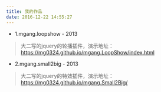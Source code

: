 ```yaml
---
title: 我的作品
date: 2016-12-22 14:55:27
---
```


* 1.mgang.loopshow - 2013
> 大二写的jquery的轮播插件，演示地址：https://mg0324.github.io/mgang.LoopShow/index.html

* 2.mgang.small2big - 2013
> 大二写的jquery的特效插件，演示地址：https://mg0324.github.io/mgang.Small2Big/
